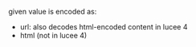 given value is encoded as:
- url: also decodes html-encoded content in lucee 4
- html (not in lucee 4) 
